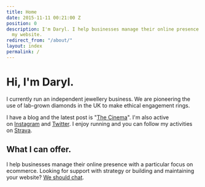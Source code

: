 ```yaml
---
title: Home
date: 2015-11-11 00:21:00 Z
position: 0
description: I'm Daryl. I help businesses manage their online presence. Welcome to
  my website.
redirect_from: "/about/"
layout: index
permalink: /
---
```


# Hi, I'm Daryl.

I currently run an independent jewellery business. We are pioneering the use of lab-grown diamonds in the UK to make ethical engagement rings.

I have a blog and the latest post is "[The Cinema](/blog/the-cinema/)". I'm also active on [Instagram](https://www.instagram.com/daryl_shaw/) and [Twitter](https://twitter.com/daryl_shaw). I enjoy running and you can follow my activities on [Strava](https://www.strava.com/athletes/15739817).

## What I can offer.

I help businesses manage their online presence with a particular focus on ecommerce. Looking for support with strategy or building and maintaining your website? [We should chat](mailto:hi@darylshaw.co.uk).
